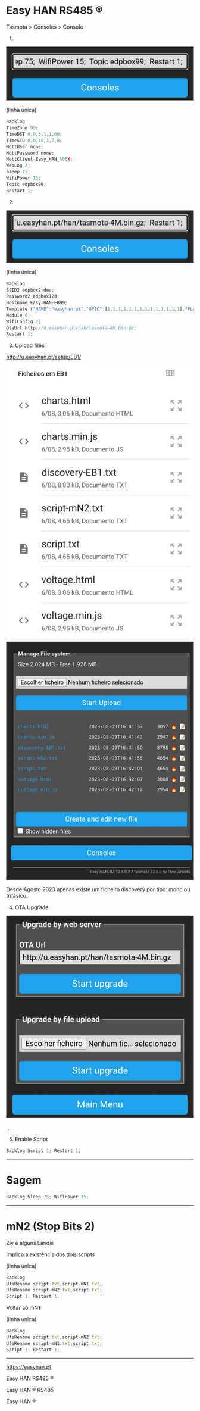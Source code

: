 # Easy HAN RS485 ®

Tasmota > Consoles > Console

1.

![Easy HAN](./img/howto-1.jpg)

(linha única)

```js
Backlog 
TimeZone 99; 
TimeDST 0,0,3,1,1,60; 
TimeSTD 0,0,10,1,2,0; 
MqttUser none; 
MqttPassword none; 
MqttClient Easy_HAN_%06X; 
WebLog 3; 
Sleep 75; 
WifiPower 15; 
Topic edpbox99; 
Restart 1; 
```

2. 

![Easy HAN](./img/howto-2.jpg)

(linha única)

```js
Backlog 
SSID2 edpbox2-dev; 
Password2 edpbox123; 
Hostname Easy-HAN-EB99; 
Template {"NAME":"easyhan.pt","GPIO":[1,1,1,1,1,1,1,1,1,1,1,1,1,1],"FLAG":0,"BASE":18}; 
Module 0; 
WifiConfig 2; 
OtaUrl http://u.easyhan.pt/han/tasmota-4M.bin.gz; 
Restart 1; 
``` 

3. Upload files

http://u.easyhan.pt/setup/EB1/

![files](./img/files0823a.jpg)

![Easy HAN](./img/files0823b.jpg)

Desde Agosto 2023 apenas existe um ficheiro discovery por tipo: mono ou trifásico.

4. OTA Upgrade

![Easy HAN](./img/howto-4.jpg)


...

5. Enable Script

```js
Backlog Script 1; Restart 1;
```

<hr>

# Sagem

```js
Backlog Sleep 75; WifiPower 15; 
```

---

# mN2 (Stop Bits 2)

Ziv e alguns Landis

Implica a existência dos dois scripts

(linha única)

```js
Backlog 
UfsRename script.txt,script-mN1.txt; 
UfsRename script-mN2.txt,script.txt; 
Script 1; Restart 1;
```

Voltar ao mN1:

(linha única)

```js
Backlog 
UfsRename script.txt,script-mN2.txt; 
UfsRename script-mN1.txt,script.txt; 
Script 1; Restart 1;
```

---

https://easyhan.pt

Easy HAN RS485 ®

Easy HAN ® RS485

Easy HAN ®


